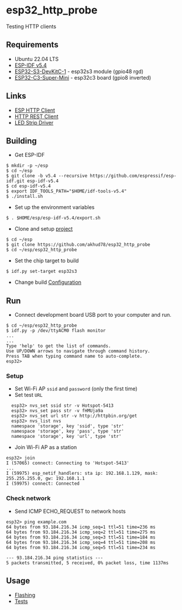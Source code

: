 # esp32_http_probe
Testing HTTP clients

## Requirements
- Ubuntu 22.04 LTS
- [ESP-IDF v5.4](https://docs.espressif.com/projects/esp-idf/en/v5.4/esp32s3/index.html)
- [ESP32-S3-DevKitC-1](https://docs.espressif.com/projects/esp-idf/en/latest/esp32s3/hw-reference/esp32s3/user-guide-devkitc-1.html) - esp32s3 module (gpio48 rgd)
- [ESP32-C3-Super-Mini](https://github.com/sidharthmohannair/Tutorial-ESP32-C3-Super-Mini) - esp32c3 board (gpio8 inverted)

## Links
- [ESP HTTP Client](https://docs.espressif.com/projects/esp-idf/en/v5.4/esp32s3/api-reference/protocols/esp_http_client.html)
- [HTTP REST Client](https://components.espressif.com/components/parabuzzle/http_rest_client)
- [LED Strip Driver](https://components.espressif.com/components/espressif/led_strip/versions/3.0.0)

## Building
- Get ESP-IDF
```
$ mkdir -p ~/esp
$ cd ~/esp
$ git clone -b v5.4 --recursive https://github.com/espressif/esp-idf.git esp-idf-v5.4
$ cd esp-idf-v5.4
$ export IDF_TOOLS_PATH="$HOME/idf-tools-v5.4"
$ ./install.sh
```
- Set up the environment variables
```
$ . $HOME/esp/esp-idf-v5.4/export.sh
```
- Clone and setup [project](https://github.com/akhud78/esp32_http_probe)
```
$ cd ~/esp
$ git clone https://github.com/akhud78/esp32_http_probe
$ cd ~/esp/esp32_http_probe
```
- Set the chip target to build
```
$ idf.py set-target esp32s3
```
- Change build [Configuration](docs/config.md)

## Run
- Connect development board USB port to your computer and run.
```
$ cd ~/esp/esp32_http_probe
$ idf.py -p /dev/ttyACM0 flash monitor
...
...
Type 'help' to get the list of commands.
Use UP/DOWN arrows to navigate through command history.
Press TAB when typing command name to auto-complete.
esp32>
```
### Setup
- Set Wi-Fi AP `ssid` and `password` (only the first time)
- Set test `URL`
```
  esp32> nvs_set ssid str -v Hotspot-5413
  esp32> nvs_set pass str -v fHMUja9a
  esp32> nvs_set url str -v http://httpbin.org/get
  esp32> nvs_list nvs
  namespace 'storage', key 'ssid', type 'str'
  namespace 'storage', key 'pass', type 'str'
  namespace 'storage', key 'url', type 'str'
```
- Join Wi-Fi AP as a station
```
esp32> join
I (57065) connect: Connecting to 'Hotspot-5413'
...
I (59975) esp_netif_handlers: sta ip: 192.168.1.129, mask: 255.255.255.0, gw: 192.168.1.1
I (59975) connect: Connected
```
### Check network
- Send ICMP ECHO_REQUEST to network hosts
```
esp32> ping example.com
64 bytes from 93.184.216.34 icmp_seq=1 ttl=51 time=236 ms
64 bytes from 93.184.216.34 icmp_seq=2 ttl=51 time=275 ms
64 bytes from 93.184.216.34 icmp_seq=3 ttl=51 time=184 ms
64 bytes from 93.184.216.34 icmp_seq=4 ttl=51 time=208 ms
64 bytes from 93.184.216.34 icmp_seq=5 ttl=51 time=234 ms

--- 93.184.216.34 ping statistics ---
5 packets transmitted, 5 received, 0% packet loss, time 1137ms
```
## Usage
- [Flashing](docs/flashing.md)
- [Tests](docs/tests.md)